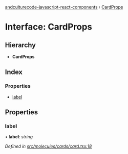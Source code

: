 [andculturecode-javascript-react-components](../README.md) › [CardProps](cardprops.md)

# Interface: CardProps

## Hierarchy

* **CardProps**

## Index

### Properties

* [label](cardprops.md#label)

## Properties

###  label

• **label**: *string*

*Defined in [src/molecules/cards/card.tsx:18](https://github.com/AndcultureCode/AndcultureCode.JavaScript.React.Components/blob/c9cfa12/src/molecules/cards/card.tsx#L18)*

